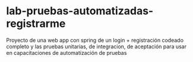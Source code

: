 # lab-pruebas-automatizadas-registrarme
Proyecto de una web app con spring de un login + registración codeado completo y las pruebas unitarias, de integracion, de aceptación para usar en capacitaciones de automatización de pruebas
